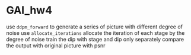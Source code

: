 # GAI_hw4
use `ddpm_forward` to generate a series of picture with different degree of noise
use `allocate_iterations` allocate the iteration of each stage by the degree of noise
train the dip with stage and dip only separately
compare the output with original picture with psnr
